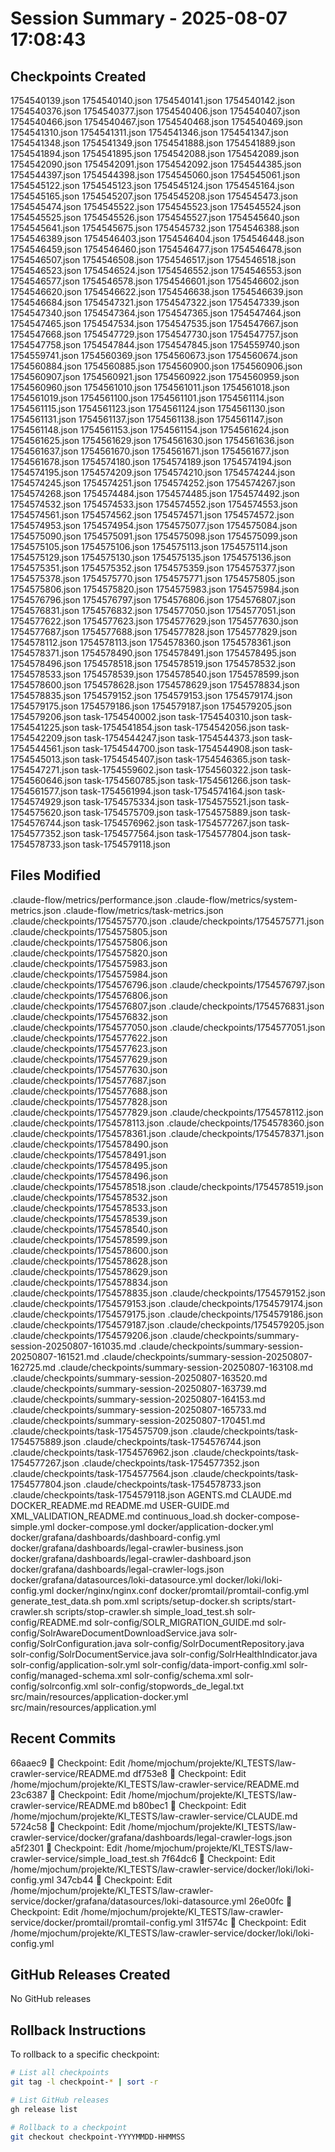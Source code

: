 # Session Summary - 2025-08-07 17:08:43

## Checkpoints Created
1754540139.json
1754540140.json
1754540141.json
1754540142.json
1754540376.json
1754540377.json
1754540406.json
1754540407.json
1754540466.json
1754540467.json
1754540468.json
1754540469.json
1754541310.json
1754541311.json
1754541346.json
1754541347.json
1754541348.json
1754541349.json
1754541888.json
1754541889.json
1754541894.json
1754541895.json
1754542088.json
1754542089.json
1754542090.json
1754542091.json
1754542092.json
1754544385.json
1754544397.json
1754544398.json
1754545060.json
1754545061.json
1754545122.json
1754545123.json
1754545124.json
1754545164.json
1754545165.json
1754545207.json
1754545208.json
1754545473.json
1754545474.json
1754545522.json
1754545523.json
1754545524.json
1754545525.json
1754545526.json
1754545527.json
1754545640.json
1754545641.json
1754545675.json
1754545732.json
1754546388.json
1754546389.json
1754546403.json
1754546404.json
1754546448.json
1754546459.json
1754546460.json
1754546477.json
1754546478.json
1754546507.json
1754546508.json
1754546517.json
1754546518.json
1754546523.json
1754546524.json
1754546552.json
1754546553.json
1754546577.json
1754546578.json
1754546601.json
1754546602.json
1754546620.json
1754546622.json
1754546638.json
1754546639.json
1754546684.json
1754547321.json
1754547322.json
1754547339.json
1754547340.json
1754547364.json
1754547365.json
1754547464.json
1754547465.json
1754547534.json
1754547535.json
1754547667.json
1754547668.json
1754547729.json
1754547730.json
1754547757.json
1754547758.json
1754547844.json
1754547845.json
1754559740.json
1754559741.json
1754560369.json
1754560673.json
1754560674.json
1754560884.json
1754560885.json
1754560900.json
1754560906.json
1754560907.json
1754560921.json
1754560922.json
1754560959.json
1754560960.json
1754561010.json
1754561011.json
1754561018.json
1754561019.json
1754561100.json
1754561101.json
1754561114.json
1754561115.json
1754561123.json
1754561124.json
1754561130.json
1754561131.json
1754561137.json
1754561138.json
1754561147.json
1754561148.json
1754561153.json
1754561154.json
1754561624.json
1754561625.json
1754561629.json
1754561630.json
1754561636.json
1754561637.json
1754561670.json
1754561671.json
1754561677.json
1754561678.json
1754574180.json
1754574189.json
1754574194.json
1754574195.json
1754574209.json
1754574210.json
1754574244.json
1754574245.json
1754574251.json
1754574252.json
1754574267.json
1754574268.json
1754574484.json
1754574485.json
1754574492.json
1754574532.json
1754574533.json
1754574552.json
1754574553.json
1754574561.json
1754574562.json
1754574571.json
1754574572.json
1754574953.json
1754574954.json
1754575077.json
1754575084.json
1754575090.json
1754575091.json
1754575098.json
1754575099.json
1754575105.json
1754575106.json
1754575113.json
1754575114.json
1754575129.json
1754575130.json
1754575135.json
1754575136.json
1754575351.json
1754575352.json
1754575359.json
1754575377.json
1754575378.json
1754575770.json
1754575771.json
1754575805.json
1754575806.json
1754575820.json
1754575983.json
1754575984.json
1754576796.json
1754576797.json
1754576806.json
1754576807.json
1754576831.json
1754576832.json
1754577050.json
1754577051.json
1754577622.json
1754577623.json
1754577629.json
1754577630.json
1754577687.json
1754577688.json
1754577828.json
1754577829.json
1754578112.json
1754578113.json
1754578360.json
1754578361.json
1754578371.json
1754578490.json
1754578491.json
1754578495.json
1754578496.json
1754578518.json
1754578519.json
1754578532.json
1754578533.json
1754578539.json
1754578540.json
1754578599.json
1754578600.json
1754578628.json
1754578629.json
1754578834.json
1754578835.json
1754579152.json
1754579153.json
1754579174.json
1754579175.json
1754579186.json
1754579187.json
1754579205.json
1754579206.json
task-1754540002.json
task-1754540310.json
task-1754541225.json
task-1754541854.json
task-1754542056.json
task-1754542209.json
task-1754544247.json
task-1754544373.json
task-1754544561.json
task-1754544700.json
task-1754544908.json
task-1754545013.json
task-1754545407.json
task-1754546365.json
task-1754547271.json
task-1754559602.json
task-1754560322.json
task-1754560646.json
task-1754560785.json
task-1754561266.json
task-1754561577.json
task-1754561994.json
task-1754574164.json
task-1754574929.json
task-1754575334.json
task-1754575521.json
task-1754575620.json
task-1754575709.json
task-1754575889.json
task-1754576744.json
task-1754576962.json
task-1754577267.json
task-1754577352.json
task-1754577564.json
task-1754577804.json
task-1754578733.json
task-1754579118.json

## Files Modified
.claude-flow/metrics/performance.json
.claude-flow/metrics/system-metrics.json
.claude-flow/metrics/task-metrics.json
.claude/checkpoints/1754575770.json
.claude/checkpoints/1754575771.json
.claude/checkpoints/1754575805.json
.claude/checkpoints/1754575806.json
.claude/checkpoints/1754575820.json
.claude/checkpoints/1754575983.json
.claude/checkpoints/1754575984.json
.claude/checkpoints/1754576796.json
.claude/checkpoints/1754576797.json
.claude/checkpoints/1754576806.json
.claude/checkpoints/1754576807.json
.claude/checkpoints/1754576831.json
.claude/checkpoints/1754576832.json
.claude/checkpoints/1754577050.json
.claude/checkpoints/1754577051.json
.claude/checkpoints/1754577622.json
.claude/checkpoints/1754577623.json
.claude/checkpoints/1754577629.json
.claude/checkpoints/1754577630.json
.claude/checkpoints/1754577687.json
.claude/checkpoints/1754577688.json
.claude/checkpoints/1754577828.json
.claude/checkpoints/1754577829.json
.claude/checkpoints/1754578112.json
.claude/checkpoints/1754578113.json
.claude/checkpoints/1754578360.json
.claude/checkpoints/1754578361.json
.claude/checkpoints/1754578371.json
.claude/checkpoints/1754578490.json
.claude/checkpoints/1754578491.json
.claude/checkpoints/1754578495.json
.claude/checkpoints/1754578496.json
.claude/checkpoints/1754578518.json
.claude/checkpoints/1754578519.json
.claude/checkpoints/1754578532.json
.claude/checkpoints/1754578533.json
.claude/checkpoints/1754578539.json
.claude/checkpoints/1754578540.json
.claude/checkpoints/1754578599.json
.claude/checkpoints/1754578600.json
.claude/checkpoints/1754578628.json
.claude/checkpoints/1754578629.json
.claude/checkpoints/1754578834.json
.claude/checkpoints/1754578835.json
.claude/checkpoints/1754579152.json
.claude/checkpoints/1754579153.json
.claude/checkpoints/1754579174.json
.claude/checkpoints/1754579175.json
.claude/checkpoints/1754579186.json
.claude/checkpoints/1754579187.json
.claude/checkpoints/1754579205.json
.claude/checkpoints/1754579206.json
.claude/checkpoints/summary-session-20250807-161035.md
.claude/checkpoints/summary-session-20250807-161521.md
.claude/checkpoints/summary-session-20250807-162725.md
.claude/checkpoints/summary-session-20250807-163108.md
.claude/checkpoints/summary-session-20250807-163520.md
.claude/checkpoints/summary-session-20250807-163739.md
.claude/checkpoints/summary-session-20250807-164153.md
.claude/checkpoints/summary-session-20250807-165733.md
.claude/checkpoints/summary-session-20250807-170451.md
.claude/checkpoints/task-1754575709.json
.claude/checkpoints/task-1754575889.json
.claude/checkpoints/task-1754576744.json
.claude/checkpoints/task-1754576962.json
.claude/checkpoints/task-1754577267.json
.claude/checkpoints/task-1754577352.json
.claude/checkpoints/task-1754577564.json
.claude/checkpoints/task-1754577804.json
.claude/checkpoints/task-1754578733.json
.claude/checkpoints/task-1754579118.json
AGENTS.md
CLAUDE.md
DOCKER_README.md
README.md
USER-GUIDE.md
XML_VALIDATION_README.md
continuous_load.sh
docker-compose-simple.yml
docker-compose.yml
docker/application-docker.yml
docker/grafana/dashboards/dashboard-config.yml
docker/grafana/dashboards/legal-crawler-business.json
docker/grafana/dashboards/legal-crawler-dashboard.json
docker/grafana/dashboards/legal-crawler-logs.json
docker/grafana/datasources/loki-datasource.yml
docker/loki/loki-config.yml
docker/nginx/nginx.conf
docker/promtail/promtail-config.yml
generate_test_data.sh
pom.xml
scripts/setup-docker.sh
scripts/start-crawler.sh
scripts/stop-crawler.sh
simple_load_test.sh
solr-config/README.md
solr-config/SOLR_MIGRATION_GUIDE.md
solr-config/SolrAwareDocumentDownloadService.java
solr-config/SolrConfiguration.java
solr-config/SolrDocumentRepository.java
solr-config/SolrDocumentService.java
solr-config/SolrHealthIndicator.java
solr-config/application-solr.yml
solr-config/data-import-config.xml
solr-config/managed-schema.xml
solr-config/schema.xml
solr-config/solrconfig.xml
solr-config/stopwords_de_legal.txt
src/main/resources/application-docker.yml
src/main/resources/application.yml

## Recent Commits
66aaec9 🔖 Checkpoint: Edit /home/mjochum/projekte/KI_TESTS/law-crawler-service/README.md
df753e8 🔖 Checkpoint: Edit /home/mjochum/projekte/KI_TESTS/law-crawler-service/README.md
23c6387 🔖 Checkpoint: Edit /home/mjochum/projekte/KI_TESTS/law-crawler-service/README.md
b80bec1 🔖 Checkpoint: Edit /home/mjochum/projekte/KI_TESTS/law-crawler-service/CLAUDE.md
5724c58 🔖 Checkpoint: Edit /home/mjochum/projekte/KI_TESTS/law-crawler-service/docker/grafana/dashboards/legal-crawler-logs.json
a5f2301 🔖 Checkpoint: Edit /home/mjochum/projekte/KI_TESTS/law-crawler-service/simple_load_test.sh
7f64dc6 🔖 Checkpoint: Edit /home/mjochum/projekte/KI_TESTS/law-crawler-service/docker/loki/loki-config.yml
347cb44 🔖 Checkpoint: Edit /home/mjochum/projekte/KI_TESTS/law-crawler-service/docker/grafana/datasources/loki-datasource.yml
26e00fc 🔖 Checkpoint: Edit /home/mjochum/projekte/KI_TESTS/law-crawler-service/docker/promtail/promtail-config.yml
31f574c 🔖 Checkpoint: Edit /home/mjochum/projekte/KI_TESTS/law-crawler-service/docker/loki/loki-config.yml

## GitHub Releases Created
No GitHub releases

## Rollback Instructions
To rollback to a specific checkpoint:
```bash
# List all checkpoints
git tag -l checkpoint-* | sort -r

# List GitHub releases
gh release list

# Rollback to a checkpoint
git checkout checkpoint-YYYYMMDD-HHMMSS
```
